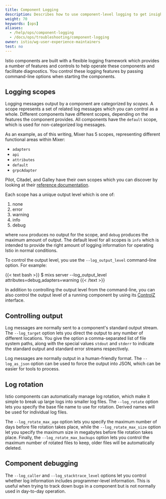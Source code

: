 ```yaml
---
title: Component Logging
description: Describes how to use component-level logging to get insights into a running component's behavior.
weight: 70
keywords: [ops]
aliases:
  - /help/ops/component-logging
  - /docs/ops/troubleshooting/component-logging
owner: istio/wg-user-experience-maintainers
test: no
---
```


Istio components are built with a flexible logging framework which provides a number of features and controls to
help operate these components and facilitate diagnostics. You control these logging features by passing
command-line options when starting the components.

## Logging scopes

Logging messages output by a component are categorized by *scopes*. A scope represents a set of related log messages which
you can control as a whole. Different components have different scopes, depending on the features the component
provides. All components have the `default` scope, which is used for non-categorized log messages.

As an example, as of this writing, Mixer has 5 scopes, representing different functional areas within Mixer:

- `adapters`
- `api`
- `attributes`
- `default`
- `grpcAdapter`

Pilot, Citadel, and Galley have their own scopes which you can discover by looking at their [reference documentation](/docs/reference/commands/).

Each scope has a unique output level which is one of:

1. none
1. error
1. warning
1. info
1. debug

where `none` produces no output for the scope, and `debug` produces the maximum amount of output. The default level for all scopes
is `info` which is intended to provide the right amount of logging information for operating Istio in normal conditions.

To control the output level, you use the `--log_output_level` command-line option. For example:

{{< text bash >}}
$ mixs server --log_output_level attributes=debug,adapters=warning
{{< /text >}}

In addition to controlling the output level from the command-line, you can also control the output level of a running component
by using its [ControlZ](/docs/ops/diagnostic-tools/controlz) interface.

## Controlling output

Log messages are normally sent to a component's standard output stream. The `--log_target` option lets you direct the output to
any number of different locations. You give the option a comma-separated list of file system paths, along with the special
values `stdout` and `stderr` to indicate the standard output and standard error streams respectively.

Log messages are normally output in a human-friendly format. The `--log_as_json` option can be used to force the output into JSON,
which can be easier for tools to process.

## Log rotation

Istio components can automatically manage log rotation, which make it simple to break up large logs into smaller log files.
The `--log_rotate` option lets you specify the base file name to use for rotation. Derived names will be used for individual
log files.

The `--log_rotate_max_age` option lets you specify the maximum number of days before file rotation takes place, while the `--log_rotate_max_size` option
let you specify the maximum size in megabytes before file rotation takes place. Finally, the `--log_rotate_max_backups` option lets you control
the maximum number of rotated files to keep, older files will be automatically deleted.

## Component debugging

The `--log_caller` and `--log_stacktrace_level` options let you control whether log information includes
programmer-level information. This is useful when trying to track down bugs in a component but is not
normally used in day-to-day operation.

